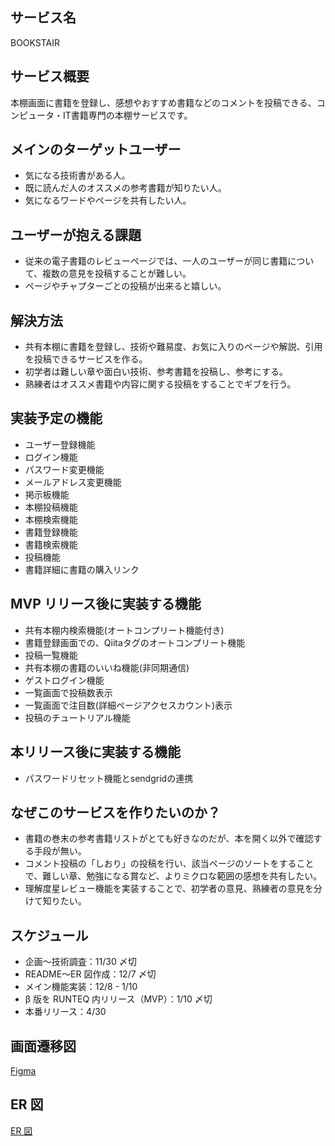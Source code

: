 ## サービス名

BOOKSTAIR

## サービス概要

本棚画面に書籍を登録し、感想やおすすめ書籍などのコメントを投稿できる、コンピュータ・IT書籍専門の本棚サービスです。

## メインのターゲットユーザー

- 気になる技術書がある人。
- 既に読んだ人のオススメの参考書籍が知りたい人。
- 気になるワードやページを共有したい人。

## ユーザーが抱える課題

- 従来の電子書籍のレビューページでは、一人のユーザーが同じ書籍について、複数の意見を投稿することが難しい。
- ページやチャプターごとの投稿が出来ると嬉しい。

## 解決方法

- 共有本棚に書籍を登録し、技術や難易度、お気に入りのページや解説、引用を投稿できるサービスを作る。
- 初学者は難しい章や面白い技術、参考書籍を投稿し、参考にする。
- 熟練者はオススメ書籍や内容に関する投稿をすることでギブを行う。

## 実装予定の機能

- ユーザー登録機能
- ログイン機能
- パスワード変更機能
- メールアドレス変更機能
- 掲示板機能
- 本棚投稿機能
- 本棚検索機能
- 書籍登録機能
- 書籍検索機能
- 投稿機能
- 書籍詳細に書籍の購入リンク

## MVP リリース後に実装する機能

- 共有本棚内検索機能(オートコンプリート機能付き)
- 書籍登録画面での、Qiitaタグのオートコンプリート機能
- 投稿一覧機能
- 共有本棚の書籍のいいね機能(非同期通信)
- ゲストログイン機能
- 一覧画面で投稿数表示
- 一覧画面で注目数(詳細ページアクセスカウント)表示
- 投稿のチュートリアル機能

## 本リリース後に実装する機能
- パスワードリセット機能とsendgridの連携

## なぜこのサービスを作りたいのか？

- 書籍の巻末の参考書籍リストがとても好きなのだが、本を開く以外で確認する手段が無い。
- コメント投稿の「しおり」の投稿を行い、該当ページのソートをすることで、難しい章、勉強になる賞など、よりミクロな範囲の感想を共有したい。
- 理解度星レビュー機能を実装することで、初学者の意見、熟練者の意見を分けて知りたい。

## スケジュール

- 企画〜技術調査：11/30 〆切
- README〜ER 図作成：12/7 〆切
- メイン機能実装：12/8 - 1/10
- β 版を RUNTEQ 内リリース（MVP）：1/10 〆切
- 本番リリース：4/30

## 画面遷移図

[Figma](<https://www.figma.com/file/1SjZ7MiiANkYElYjA7tSHa/%E3%82%B5%E3%83%BC%E3%83%93%E3%82%B9%E5%90%8D%3ABookStair(%E4%BB%AE%E5%90%8D)?node-id=0%3A1&t=xrEuekoiAxH4J1AD-1>)

## ER 図

[ER 図](https://bit.ly/3iEtN3e)
